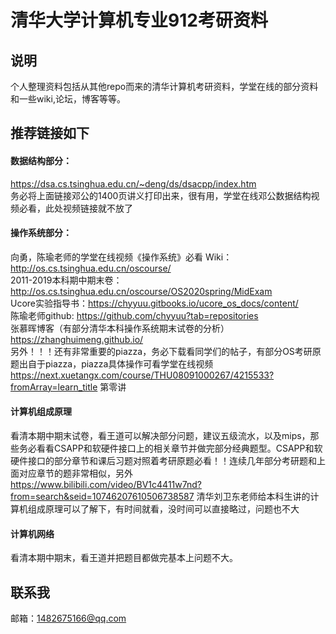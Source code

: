 # 清华大学计算机专业912考研资料
## 说明
个人整理资料包括从其他repo而来的清华计算机考研资料，学堂在线的部分资料和一些wiki,论坛，博客等等。

## 推荐链接如下
#### 数据结构部分：<br>
https://dsa.cs.tsinghua.edu.cn/~deng/ds/dsacpp/index.htm <br> 
务必将上面链接邓公的1400页讲义打印出来，很有用，学堂在线邓公数据结构视频必看，此处视频链接就不放了
<br>

#### 操作系统部分：<br>
向勇，陈瑜老师的学堂在线视频《操作系统》必看
Wiki： http://os.cs.tsinghua.edu.cn/oscourse/ <br>
2011-2019本科期中期末卷：http://os.cs.tsinghua.edu.cn/oscourse/OS2020spring/MidExam <br>
Ucore实验指导书：https://chyyuu.gitbooks.io/ucore_os_docs/content/ <br>
陈瑜老师github: https://github.com/chyyuu?tab=repositories  <br>
张慕晖博客（有部分清华本科操作系统期末试卷的分析） https://zhanghuimeng.github.io/  <br>
另外！！！还有非常重要的piazza，务必下载看同学们的帖子，有部分OS考研原题出自于piazza，piazza具体操作可看学堂在线视频 https://next.xuetangx.com/course/THU08091000267/4215533?fromArray=learn_title  第零讲
 
 #### 计算机组成原理
 看清本期中期末试卷，看王道可以解决部分问题，建议五级流水，以及mips，那些务必看看CSAPP和软硬件接口上的相关章节并做完部分经典题型。CSAPP和软硬件接口的部分章节和课后习题对照着考研原题必看！！连续几年部分考研题和上面对应章节的题非常相似，另外 https://www.bilibili.com/video/BV1c4411w7nd?from=search&seid=10746207610506738587 清华刘卫东老师给本科生讲的计算机组成原理可以了解下，有时间就看，没时间可以直接略过，问题也不大
 
 #### 计算机网络
 看清本期中期末，看王道并把题目都做完基本上问题不大。

 ## 联系我
 邮箱：1482675166@qq.com
